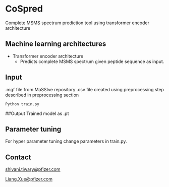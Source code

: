 # CoSpred
Complete MSMS spectrum prediction tool using transformer encoder architecture

## Machine learning architectures
* Transformer encoder architecture
    * Predicts complete MSMS spectrum given peptide sequence as input.
  
## Input 
.mgf file from MaSSIve repository 
.csv file created using preprocessing step described in preprocessing section
```
Python train.py 
```
##Output
Trained model as .pt

## Parameter tuning 
For hyper parameter tuning change parameters in train.py.  

## Contact
shivani.tiwary@pfizer.com

Liang.Xue@pfizer.com
